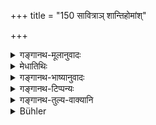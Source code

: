 +++
title = "150 सावित्राञ् शान्तिहोमांश्"

+++

<details><summary>गङ्गानथ-मूलानुवादः</summary>

On special days, he shall always offer the oblations to Savitṛ, and also the Pacificatory Oblations; on the “Aṣtakas” and on the “Anvaṣṭakas” he shall always worship the Pitṛs.’—(150)
</details>

<details><summary>मेधातिथिः</summary>

पूर्वोक्तानां होमानां स्वरूपम् उच्यते । **सावित्राः** सवित्रदेवताकाः । **पर्वसु** च पौर्णमास्यमावास्ययोः कर्तव्याः । शान्त्यर्था होमा अनिष्टनिवृत्तिप्रयोजनाः । द्रव्यं चात्राज्यम् एवानुपात्तद्रव्यविशेषेषु सर्वहोमेषु श्रूयते- "सर्वस्मै वा एतद् यज्ञाय गृह्यते यत् ध्रुवायाम् आज्यम्" (त्ब् ३.३.५.५) इति । **पर्वस्व्** इति च सप्तमी द्वितीयार्थे द्रष्टव्या । अधिकरणम् अग्निर् होमस्य, न कर्म क्वचित् । होतव्यानि पठ्यन्ते लाजाज्यमांससक्तुदधिपयोधानाः पिष्टम् इत्यादि । एते च होमा अपूर्वाः । यावती च समाचाराद् इतिकर्तव्यता सा प्राग् दर्शिता । **अष्टका** ऊर्ध्वम् आग्रहायण्यास् तमिस्रपक्षाणां तिस्रो ऽष्तम्यः केषांचित् "हेमन्तशिशिरयोश् चतुर्णाम् अपरपक्षाणाम्" (आश्ग् २.४.१) इति वचनम् । तत्र **पितॄन्** **अर्चयेच्** छ्राद्धेन । पितृशब्दः पूर्वप्रमीतपित्रादिवचनः । **अन्वष्टकास्** ता एव नवम्यः ॥ ४.१५० ॥
</details>

<details><summary>गङ्गानथ-भाष्यानुवादः</summary>

The exact forms of the afore-mentioned oblations are now described.

‘*Oblations to Savitṛ*.’—Those that are offered to Savitṛ as the deity.

‘*Special days*;’—*i.e*., on the Moonless and the Full Moon Days—the said oblations are to be offered.

‘*Pacificatory oblations*—the oblations that are offered for the purpose of averting evil.

At all these oblations, Clarified Butter is to be the substance offered; for, in regard to all oblations, it has been declared that, where no substance is specified, Clarified Butter is to be used, by such passages as—‘what is called Clarified Butter is used at all sacrifices.’

The Locative ending in ‘*parvasu*’ (‘on special days’) has the force of the Accusative; as the *receptacle* (which is what is denoted by the Locative) of the oblation is Fire, which is never the *object*; the
*objects* offered being mentioned as—‘fried grain,’ ‘butter,’ ‘meat,’
‘mixed Hour,’ ‘curd,’ ‘milk’ and ‘grains.’

These oblations are mentioned here for the first time, and the exact procedure of these has been described before, as learnt from usage.

‘*Aṣṭakā*.’—The three eighth days of the three dark fort nights following after the Full Moon Day of the month of ‘*Āgrahāyaṇa*;’ according to some, it stands for the four eighth days of the four dark fortnights during the *Hemanta* and *Śiśira seasons*.—On these days, ‘*he shall worship the pitṛs*’—‘by means of *śraḍdha*; the J;erm ‘*pitṛ*,’ standing for one’s dead ancestors—‘*Anvaṣṭakā*’ is the name of the ninth days following the aforesaid ‘*aṣṭakās*.’—(150).
</details>

<details><summary>गङ्गानथ-टिप्पन्यः</summary>

This verse is quoted in Apar ā rka (p. 229), where it is explained to
mean that ‘one should offer on the fifteenth day of every fortnight the
*Ājya-homas* to Savitṛ, which alleviate the evil effects of sins;—and in
*Hemādri* (Kāla, p. 682), which explains ‘*Savitrai*’ as ‘those
dedicated to the deity Savitṛ.’
</details>

<details><summary>गङ्गानथ-तुल्य-वाक्यानि</summary>

*Viṣṇu* (71.86).—‘On the Parva days one shall offer the propitiatory
oblations.’

*Viṣṇu* (76.1-2).—‘The moonless day, the three Aṣṭakās, the three
Anvaṣṭakās, the full moon day of Māgha, the thirteenth day after the
full moon day of Bhādra, and also the ripening of the Vrīhi and the
Yava;—these are the compulsory occasions for Śrāddha—says Prajāpati. If
one does not offer Śrāddha on these occasions, he falls into hell.’

*Yājñavalkya* (1.217).—‘The moonless day, the Aṣṭakās, the Vṛddhi, the
darker fortnight, the two solstices, materials, excellent Brāhmaṇas, and
the Viṣuvat Saṅkrānti.’

*Prajāpati* (30).—‘On all the Aṣṭakās, and all the Anvaṣṭakās, one
should offer balls of food, which is conducive to endless satisfaction.’
</details>

<details><summary>Bühler</summary>

150	Let him always offer on the Parva-days oblations to Savitri and such as avert evil omens, and on the Ashtakas and Anvashtakas let him constantly worship the manes.
</details>
